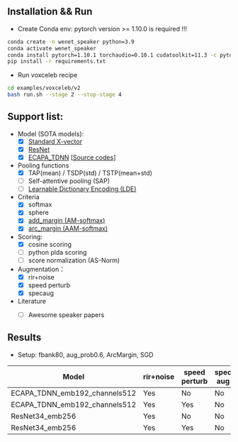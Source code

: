## Installation && Run

* Create Conda env: pytorch version >= 1.10.0 is required !!!

``` sh
conda create -n wenet_speaker python=3.9
conda activate wenet_speaker
conda install pytorch=1.10.1 torchaudio=0.10.1 cudatoolkit=11.3 -c pytorch -c conda-forge
pip install -r requirements.txt
```

* Run voxceleb recipe

``` sh
cd examples/voxceleb/v2
bash run.sh --stage 2 --stop-stage 4
```


## Support list:
* Model (SOTA models):
    - [x] [Standard X-vector](http://www.danielpovey.com/files/2017_interspeech_embeddings.pdf)
    - [x] [ResNet](https://arxiv.org/pdf/1512.03385.pdf)
    - [x] [ECAPA_TDNN](https://arxiv.org/abs/2005.07143) [[Source codes](https://github.com/lawlict/ECAPA-TDNN)]
* Pooling functions 
    - [x] TAP(mean) / TSDP(std) / TSTP(mean+std)
    - [ ] Self-attentive pooling (SAP)
    - [ ] [Learnable Dictionary Encoding (LDE)](https://arxiv.org/pdf/1804.00385.pdf)
* Criteria 
    - [x] softmax
    - [x] sphere
    - [x] [add_margin (AM-softmax)](https://arxiv.org/pdf/1801.05599.pdf)
    - [x] [arc_margin (AAM-softmax)](https://arxiv.org/pdf/1801.07698v1.pdf)
* Scoring:
    - [x] cosine scoring
    - [ ] python plda scoring
    - [ ] score normalization (AS-Norm)
* Augmentation：
    - [x] rir+noise
    - [x] speed perturb
    - [x] specaug
* Literature 
    - [ ] Awesome speaker papers



## Results
* Setup: fbank80, aug_prob0.6, ArcMargin, SGD

| Model | rir+noise | speed perturb | spec aug  | TEST O    | TEST E   | TEST H     |
|-------|-----------|---------------|-----------|-----------|----------|------------|
| ECAPA_TDNN_emb192_channels512 | Yes   | No    | No    | 1.170%    | 1.221%    | 2.234%    |
| ECAPA_TDNN_emb192_channels512 | Yes   | Yes   | No    | 1.085%    | 1.205%    | 2.288%    |
| ResNet34_emb256 | Yes   | No    | No    | 1.000%    | 1.149%    | 2.094%    |
| ResNet34_emb256 | Yes   | Yes   | No    | **1.000%**    | **1.067%**    | **1.990%**    |

